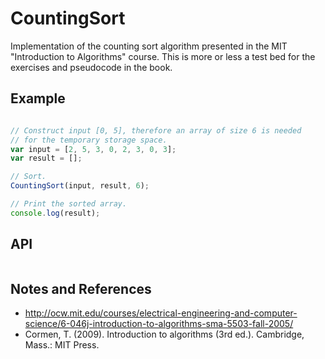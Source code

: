 ﻿# CountingSort
Implementation of the counting sort algorithm presented in the MIT "Introduction to Algorithms" course. This is more or less a test bed for the exercises and pseudocode in the book.

## Example

```javascript

// Construct input [0, 5], therefore an array of size 6 is needed
// for the temporary storage space.
var input = [2, 5, 3, 0, 2, 3, 0, 3];
var result = [];

// Sort.
CountingSort(input, result, 6);

// Print the sorted array.
console.log(result);

```

## API

```javascript
```

## Notes and References
* http://ocw.mit.edu/courses/electrical-engineering-and-computer-science/6-046j-introduction-to-algorithms-sma-5503-fall-2005/
* Cormen, T. (2009). Introduction to algorithms (3rd ed.). Cambridge, Mass.: MIT Press.



